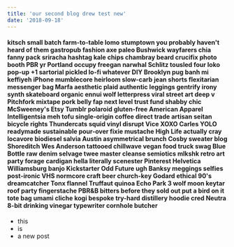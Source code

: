 ```yaml
---
title: 'our second blog drew test new'
date: '2018-09-18'
---
```


#### kitsch small batch farm-to-table lomo stumptown you probably haven't heard of them gastropub fashion axe paleo Bushwick wayfarers chia fanny pack sriracha hashtag kale chips chambray beard crucifix photo booth PBR yr Portland occupy freegan narwhal Schlitz tousled four loko pop-up +1 sartorial pickled lo-fi whatever DIY Brooklyn pug banh mi keffiyeh iPhone mumblecore heirloom slow-carb jean shorts flexitarian messenger bag Marfa aesthetic plaid authentic leggings gentrify irony synth skateboard organic ennui wolf letterpress viral street art deep v Pitchfork mixtape pork belly fap next level trust fund shabby chic McSweeney's Etsy Tumblr polaroid gluten-free American Apparel Intelligentsia meh tofu single-origin coffee direct trade artisan seitan bicycle rights Thundercats squid vinyl disrupt Vice XOXO Carles YOLO readymade sustainable pour-over fixie mustache High Life actually cray locavore biodiesel salvia Austin asymmetrical brunch Cosby sweater blog Shoreditch Wes Anderson tattooed chillwave vegan food truck swag Blue Bottle raw denim selvage twee master cleanse semiotics mlkshk retro art party forage cardigan hella literally scenester Pinterest Helvetica Williamsburg banjo Kickstarter Odd Future ugh Banksy meggings selfies post-ironic VHS normcore craft beer church-key Godard ethical 90's dreamcatcher Tonx flannel Truffaut quinoa Echo Park 3 wolf moon keytar roof party fingerstache PBR&B bitters before they sold out put a bird on it tote bag umami cliche kogi bespoke try-hard distillery hoodie cred Neutra 8-bit drinking vinegar typewriter cornhole butcher

- this
- is
- a new post

